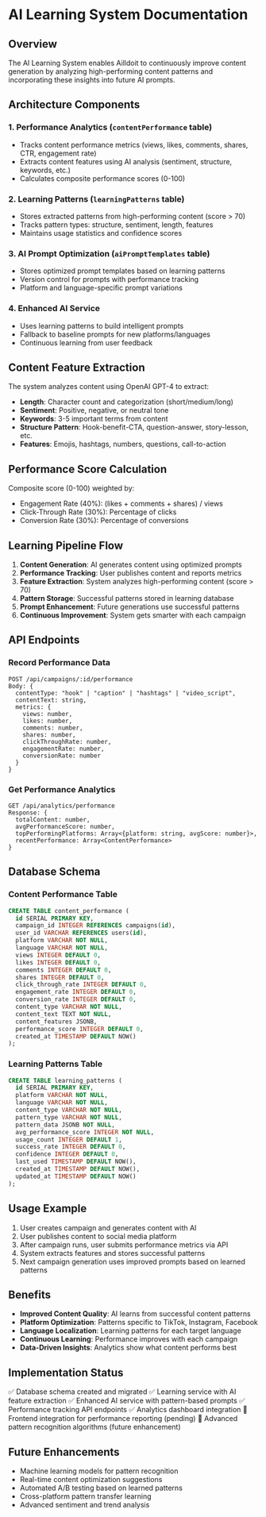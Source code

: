 # AI Learning System Documentation

## Overview

The AI Learning System enables Ailldoit to continuously improve content generation by analyzing high-performing content patterns and incorporating these insights into future AI prompts.

## Architecture Components

### 1. Performance Analytics (`contentPerformance` table)
- Tracks content performance metrics (views, likes, comments, shares, CTR, engagement rate)
- Extracts content features using AI analysis (sentiment, structure, keywords, etc.)
- Calculates composite performance scores (0-100)

### 2. Learning Patterns (`learningPatterns` table)
- Stores extracted patterns from high-performing content (score > 70)
- Tracks pattern types: structure, sentiment, length, features
- Maintains usage statistics and confidence scores

### 3. AI Prompt Optimization (`aiPromptTemplates` table)
- Stores optimized prompt templates based on learning patterns
- Version control for prompts with performance tracking
- Platform and language-specific prompt variations

### 4. Enhanced AI Service
- Uses learning patterns to build intelligent prompts
- Fallback to baseline prompts for new platforms/languages
- Continuous learning from user feedback

## Content Feature Extraction

The system analyzes content using OpenAI GPT-4 to extract:

- **Length**: Character count and categorization (short/medium/long)
- **Sentiment**: Positive, negative, or neutral tone
- **Keywords**: 3-5 important terms from content
- **Structure Pattern**: Hook-benefit-CTA, question-answer, story-lesson, etc.
- **Features**: Emojis, hashtags, numbers, questions, call-to-action

## Performance Score Calculation

Composite score (0-100) weighted by:
- Engagement Rate (40%): (likes + comments + shares) / views
- Click-Through Rate (30%): Percentage of clicks
- Conversion Rate (30%): Percentage of conversions

## Learning Pipeline Flow

1. **Content Generation**: AI generates content using optimized prompts
2. **Performance Tracking**: User publishes content and reports metrics
3. **Feature Extraction**: System analyzes high-performing content (score > 70)
4. **Pattern Storage**: Successful patterns stored in learning database
5. **Prompt Enhancement**: Future generations use successful patterns
6. **Continuous Improvement**: System gets smarter with each campaign

## API Endpoints

### Record Performance Data
```
POST /api/campaigns/:id/performance
Body: {
  contentType: "hook" | "caption" | "hashtags" | "video_script",
  contentText: string,
  metrics: {
    views: number,
    likes: number,
    comments: number,
    shares: number,
    clickThroughRate: number,
    engagementRate: number,
    conversionRate: number
  }
}
```

### Get Performance Analytics
```
GET /api/analytics/performance
Response: {
  totalContent: number,
  avgPerformanceScore: number,
  topPerformingPlatforms: Array<{platform: string, avgScore: number}>,
  recentPerformance: Array<ContentPerformance>
}
```

## Database Schema

### Content Performance Table
```sql
CREATE TABLE content_performance (
  id SERIAL PRIMARY KEY,
  campaign_id INTEGER REFERENCES campaigns(id),
  user_id VARCHAR REFERENCES users(id),
  platform VARCHAR NOT NULL,
  language VARCHAR NOT NULL,
  views INTEGER DEFAULT 0,
  likes INTEGER DEFAULT 0,
  comments INTEGER DEFAULT 0,
  shares INTEGER DEFAULT 0,
  click_through_rate INTEGER DEFAULT 0,
  engagement_rate INTEGER DEFAULT 0,
  conversion_rate INTEGER DEFAULT 0,
  content_type VARCHAR NOT NULL,
  content_text TEXT NOT NULL,
  content_features JSONB,
  performance_score INTEGER DEFAULT 0,
  created_at TIMESTAMP DEFAULT NOW()
);
```

### Learning Patterns Table
```sql
CREATE TABLE learning_patterns (
  id SERIAL PRIMARY KEY,
  platform VARCHAR NOT NULL,
  language VARCHAR NOT NULL,
  content_type VARCHAR NOT NULL,
  pattern_type VARCHAR NOT NULL,
  pattern_data JSONB NOT NULL,
  avg_performance_score INTEGER NOT NULL,
  usage_count INTEGER DEFAULT 1,
  success_rate INTEGER DEFAULT 0,
  confidence INTEGER DEFAULT 0,
  last_used TIMESTAMP DEFAULT NOW(),
  created_at TIMESTAMP DEFAULT NOW(),
  updated_at TIMESTAMP DEFAULT NOW()
);
```

## Usage Example

1. User creates campaign and generates content with AI
2. User publishes content to social media platform
3. After campaign runs, user submits performance metrics via API
4. System extracts features and stores successful patterns
5. Next campaign generation uses improved prompts based on learned patterns

## Benefits

- **Improved Content Quality**: AI learns from successful content patterns
- **Platform Optimization**: Patterns specific to TikTok, Instagram, Facebook
- **Language Localization**: Learning patterns for each target language
- **Continuous Learning**: Performance improves with each campaign
- **Data-Driven Insights**: Analytics show what content performs best

## Implementation Status

✅ Database schema created and migrated
✅ Learning service with AI feature extraction
✅ Enhanced AI service with pattern-based prompts
✅ Performance tracking API endpoints
✅ Analytics dashboard integration
🔄 Frontend integration for performance reporting (pending)
🔄 Advanced pattern recognition algorithms (future enhancement)

## Future Enhancements

- Machine learning models for pattern recognition
- Real-time content optimization suggestions
- Automated A/B testing based on learned patterns
- Cross-platform pattern transfer learning
- Advanced sentiment and trend analysis